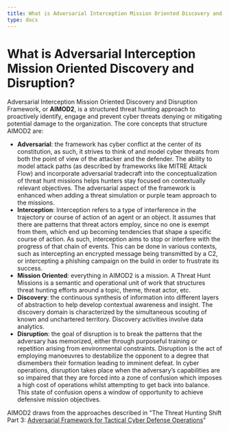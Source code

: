 ```yaml
---
title: What is Adversarial Interception Mission Oriented Discovery and Disruption?
type: docs
---
```


# What is Adversarial Interception Mission Oriented Discovery and Disruption?

Adversarial Interception Mission Oriented Discovery and Disruption Framework, or **AIMOD2**, is a structured threat hunting approach to proactively identify, engage and prevent cyber threats denying or mitigating potential damage to the organization. The core concepts that structure AIMOD2 are:

- **Adversarial**: the framework has cyber conflict at the center of its constitution, as such, it strives to think of and model cyber threats from both the point of view of the attacker and the defender. The ability to model attack paths (as described by frameworks like MITRE Attack Flow) and incorporate adversarial tradecraft into the conceptualization of threat hunt missions helps hunters stay focused on contextually relevant objectives. The adversarial aspect of the framework is enhanced when adding a threat simulation or purple team approach to the missions.
- **Interception**: Interception refers to a type of interference in the trajectory or course of action of an agent or an object. It assumes that there are patterns that threat actors employ, since no one is exempt from them, which end up becoming tendencies that shape a specific course of action. As such, interception aims to stop or interfere with the progress of that chain of events. This can be done in various contexts, such as intercepting an encrypted message being transmitted by a C2, or intercepting a phishing campaign on the build in order to frustrate its success.
- **Mission Oriented**: everything in AIMOD2 is a mission. A Threat Hunt Missions is a semantic and operational unit of work that structures threat hunting efforts around a topic, theme, threat actor, etc.
- **Discovery**: the continuous synthesis of information into different layers of abstraction to help develop contextual awareness and insight. The discovery domain is characterized by the simultaneous scouting of known and unchartered territory. Discovery activities involve data analytics.
- **Disruption**: the goal of disruption is to break the patterns that the adversary has memorized, either through purposeful training or repetition arising from environmental constraints. Disruption is the act of employing manoeuvres to destabilize the opponent to a degree that dismembers their formation leading to imminent defeat. In cyber operations, disruption takes place when the adversary’s capabilities are so impaired that they are forced into a zone of confusion which imposes a high cost of operations whilst attempting to get back into balance. This state of confusion opens a window of opportunity to achieve defensive mission objectives.

AIMOD2 draws from the approaches described in "The Threat Hunting Shift Part 3: [Adversarial Framework for Tactical Cyber Defense Operations](https://threathunterz.com/posts/threat-hunting/the-way-of-the-intercepting-fist-part-3/)"
